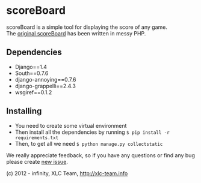 scoreBoard
==========

scoreBoard is a simple tool for displaying the score of any game. <br>
The [original scoreBoard](https://github.com/xlcteam/scoreBoard-php) has been written in messy PHP.

## Dependencies
* Django==1.4
* South==0.7.6
* django-annoying==0.7.6
* django-grappelli==2.4.3
* wsgiref==0.1.2

## Installing
* You need to create some virtual environment
* Then install all the dependencies by running `$ pip install -r requirements.txt`
* Then, to get all we need `$ python manage.py collectstatic`


We really appreciate feedback, so if you have any questions or find any bug please create [new issue](https://github.com/xlcteam/scoreBoard/issues/new).

(c) 2012 - infinity, XLC Team, http://xlc-team.info
